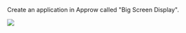 <IntegrationDetailCard title="Create Applicaion">

Create an application in Approw called "Big Screen Display".

![](~@imagesEnUs/guides/authorization/create-app-screen-display.png)

</IntegrationDetailCard>

